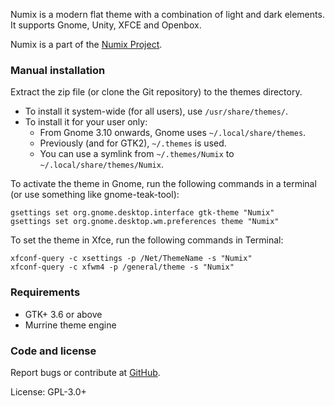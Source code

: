 Numix is a modern flat theme with a combination of light and dark elements. It
supports Gnome, Unity, XFCE and Openbox.

Numix is a part of the [Numix Project](http://numixproject.org).

### Manual installation

Extract the zip file (or clone the Git repository) to the themes directory.

 * To install it system-wide (for all users), use `/usr/share/themes/`.
 * To install it for your user only:
	 * From Gnome 3.10 onwards, Gnome uses `~/.local/share/themes`.
	 * Previously (and for GTK2), `~/.themes` is used.
	 * You can use a symlink from `~/.themes/Numix` to
	   `~/.local/share/themes/Numix`.

To activate the theme in Gnome, run the following commands in a terminal (or
use something like gnome-teak-tool):

```
gsettings set org.gnome.desktop.interface gtk-theme "Numix"
gsettings set org.gnome.desktop.wm.preferences theme "Numix"
```

To set the theme in Xfce, run the following commands in Terminal:

```
xfconf-query -c xsettings -p /Net/ThemeName -s "Numix"
xfconf-query -c xfwm4 -p /general/theme -s "Numix"
```

### Requirements

 * GTK+ 3.6 or above
 * Murrine theme engine

### Code and license

Report bugs or contribute at [GitHub](https://github.com/shimmerproject/Numix).

License: GPL-3.0+
